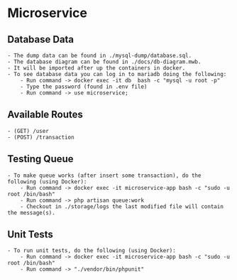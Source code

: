 # Microservice

## Database Data ##
    - The dump data can be found in ./mysql-dump/database.sql.
    - The database diagram can be found in ./docs/db-diagram.mwb.
    - It will be imported after up the containers in docker.
    - To see database data you can log in to mariadb doing the following:
        - Run command -> docker exec -it db  bash -c "mysql -u root -p"
        - Type the password (found in .env file)
        - Run command -> use microservice;

## Available Routes ##
    - (GET) /user
    - (POST) /transaction

## Testing Queue ##
    - To make queue works (after insert some transaction), do the following (using Docker):
        - Run command -> docker exec -it microservice-app bash -c "sudo -u root /bin/bash"
        - Run command -> php artisan queue:work
        - Checkout in ./storage/logs the last modified file will contain the message(s).

## Unit Tests ##
    - To run unit tests, do the following (using Docker):
        - Run command -> docker exec -it microservice-app bash -c "sudo -u root /bin/bash"
        - Run command -> "./vendor/bin/phpunit"
